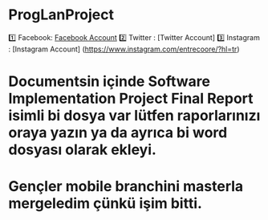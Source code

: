 # ProgLanProject


:one: Facebook: [Facebook Account](https://www.facebook.com/entre.coore.3)
:two: Twitter : [Twitter Account] 
:three: Instagram : [Instagram Account] (https://www.instagram.com/entrecoore/?hl=tr)


# Documentsin içinde Software Implementation Project Final Report isimli bi dosya var lütfen raporlarınızı oraya yazın ya da ayrıca bi word dosyası olarak ekleyi.
# Gençler mobile branchini masterla mergeledim çünkü işim bitti. 

